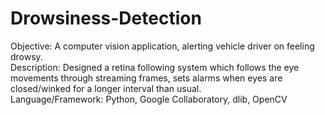 # Drowsiness-Detection
Objective: A computer vision application, alerting vehicle driver on feeling drowsy. <br>
Description: Designed a retina following system which follows the eye movements through streaming frames, sets alarms when eyes are closed/winked for a longer interval than usual.<br>
Language/Framework: Python, Google Collaboratory, dlib, OpenCV
